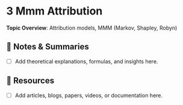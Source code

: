 # 3 Mmm Attribution

**Topic Overview**: Attribution models, MMM (Markov, Shapley, Robyn)

## 📓 Notes & Summaries

- [ ] Add theoretical explanations, formulas, and insights here.

## 🔗 Resources

- [ ] Add articles, blogs, papers, videos, or documentation here.
